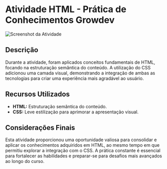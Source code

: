 # Atividade HTML - Prática de Conhecimentos Growdev

![Screenshot da Atividade](https://github.com/jessica-sobreira/html/assets/117686537/69434456-d308-4baf-a332-764b6fd15b88)


## Descrição

Durante a atividade, foram aplicados conceitos fundamentais de HTML, focando na estruturação semântica do conteúdo. A utilização do CSS adicionou uma camada visual, demonstrando a integração de ambas as tecnologias para criar uma experiência mais agradável ao usuário.

## Recursos Utilizados

- **HTML:** Estruturação semântica do conteúdo.
- **CSS:** Leve estilização para aprimorar a apresentação visual.


## Considerações Finais

Esta atividade proporcionou uma oportunidade valiosa para consolidar e aplicar os conhecimentos adquiridos em HTML, ao mesmo tempo em que permitiu explorar a integração com o CSS. A prática constante é essencial para fortalecer as habilidades e preparar-se para desafios mais avançados ao longo do curso.


